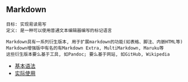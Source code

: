 ## Markdown

```
目标: 实现易读易写
定义: 是一种可以使用普通文本编辑器编写的标记语言

Markdown具有一系列衍生版本, 用于扩展markdown的功能(如表格、脚注、内嵌HTML等)
Markdown增强版中有名的有Markdown Extra, MultiMarkdown, Maruku等
这些衍生版本要么基于工具, 如Pandoc; 要么基于网站, 如GitHub, Wikipedia
```

+ [基本语法](https://github.com/HudsonWu/linuxStudying/blob/master/efficiency/markdown/syntax.md)
+ [实际使用](https://github.com/HudsonWu/linuxStudying/blob/master/efficiency/markdown/solve.md)
